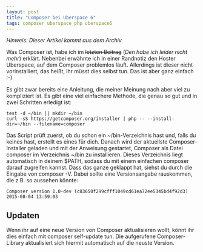 ```yaml
---
layout: post
title: "Composer bei Uberspace 6"
tags: composer uberspace php uberspace6
---
```

*Hinweis: Dieser Artikel kommt aus dem Archiv*

Was Composer ist, habe ich im <strike>letzten Beitrag</strike> (*Den habe ich leider nicht mehr*) erklärt. Nebenbei erwähnte ich in einer Randnotiz den Hoster Uberspace, auf dem Composer problemlos läuft. Allerdings ist dieser nicht vorinstalliert, das heißt, ihr müsst dies selbst tun. Das ist aber ganz einfach :-)

Es gibt zwar bereits eine Anleitung, die meiner Meinung nach aber viel zu kompliziert ist. Es gibt eine viel einfachere Methode, die genau so gut und in zwei Schritten erledigt ist:

```
test -d ~/bin || mkdir ~/bin  
curl -sS https://getcomposer.org/installer | php -- --install-dir=~/bin --filename=composer  
```

Das Script prüft zuerst, ob du schon ein ~/bin-Verzeichnis hast und, falls du keines hast, erstellt es eines für dich.
Danach wird der aktuellste Composer-Installer geladen und mit der Anweisung gestartet, Composer als Datei composer im Verzeichnis ~/bin zu installieren. Dieses Verzeichnis liegt automatisch in deinem $PATH, sodass du mit einem einfachen composer darauf zugreifen kannst.
Dass das ganze geklappt hat, siehst du durch die Eingabe von composer -V. Dabei sollte eine Versionsangabe rauskommen, die z.B. so aussehen könnte:

```
Composer version 1.0-dev (c83650f299cfff1049cd61ea72ee5345bd4f92d3) 2015-08-04 13:59:03
```
## Updaten

Wenn ihr auf eine neue Version von Composer aktualisieren wollt, könnt ihr dies einfach mit composer self-update tun. Die aufgerufene Composer-Library aktualisiert sich hiermit automatisch auf die neuste Version.

